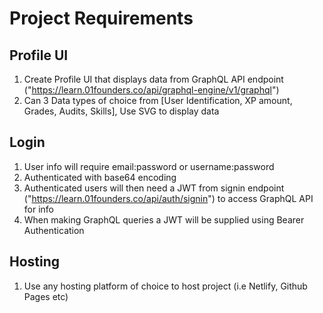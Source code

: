 # Project Requirements

## Profile UI
1. Create Profile UI that displays data from GraphQL API endpoint ("https://learn.01founders.co/api/graphql-engine/v1/graphql")
2. Can 3 Data types of choice from [User Identification, XP amount, Grades, Audits, Skills], Use SVG to display data

## Login
1. User info will require email:password or username:password
2. Authenticated with base64 encoding 
3. Authenticated users will then need a JWT from signin endpoint ("https://learn.01founders.co/api/auth/signin") to access GraphQL API for info
4. When making GraphQL queries a JWT will be supplied using Bearer Authentication

## Hosting
1. Use any hosting platform of choice to host project (i.e Netlify, Github Pages etc)
